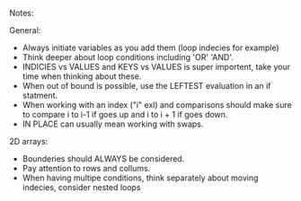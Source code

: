 Notes:

General:

- Always initiate variables as you add them (loop indecies for example)
- Think deeper about loop conditions including 'OR' 'AND'. 
- INDICIES vs VALUES and KEYS vs VALUES is super importent, take your time when thinking about these.
- When out of bound is possible, use the LEFTEST evaluation in an if statment.
- When working with an index ("i" exl) and comparisons should make sure to compare i to i-1 if goes up and i to i + 1 if goes down.
- IN PLACE can usually mean working with swaps.

2D arrays:
- Bounderies should ALWAYS be considered.
- Pay attention to rows and collums.
- When having multipe conditions, think separately about moving indecies, consider nested loops
